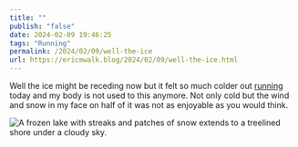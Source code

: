 ```yaml
---
title: ""
publish: "false"
date: 2024-02-09 19:46:25
tags: "Running"
permalink: /2024/02/09/well-the-ice
url: https://ericmwalk.blog/2024/02/09/well-the-ice.html
---
```


Well the ice might be receding now but it felt so much colder out [running](https://strava.com/activities/10728329075) today and my body is not used to this anymore. Not only cold but the wind and snow in my face on half of it was not as enjoyable as you would think.

![A frozen lake with streaks and patches of snow extends to a treelined shore under a cloudy sky.](https://ericmwalk.blog/uploads/2024/img-7813.jpeg)